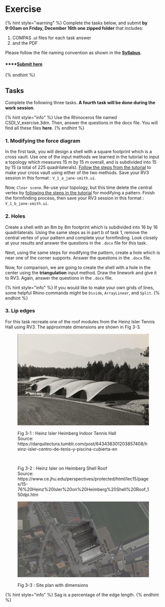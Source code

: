 # Exercise

{% hint style="warning" %}
Complete the tasks below, and submit **by 9:00am on Friday, December 16th one zipped folder** that includes:

1. COMPAS .ui files for each task answer
2. and the PDF

Please follow the file naming convention as shown in the [**Syllabus**](../../syllabus.md#submissions).

#### \*\*\*\*[**Submit here**](https://polybox.ethz.ch/index.php/s/BA60XLsuQJdpWuj)
{% endhint %}

## Tasks

Complete the following three tasks. **A fourth task will be done during the work session**.

{% hint style="info" %}
Use the Rhinoceros file named CSDI\_V\_exercise.3dm. Then, answer the questions in the docx file. You will find all these files **here**.
{% endhint %}

### 1. Modifying the force diagram

In the first task, you will design a shell with a square footprint which is a cross vault. Use one of the input methods we learned in the tutorial to input a topology which measures 15 m by 15 m overall, and is subdivided into 15 by 15 (a total of 225 quadrilaterals). [Follow the steps from the tutorial](\_tutorial-5.md#4-creases) to make your cross vault using either of the two methods. Save your RV3 session in this format : `V_1_a_jane-smith.ui`.

Now, `Clear scene`. Re-use your topology, but this time delete the central vertex by [following the steps in the tutorial](\_tutorial-5.md#6-holes) for modifying a pattern. Finish the formfinding process, then save your RV3 session in this format : `V_1_b_jane-smith.ui`.

### 2. Holes

Create a shell with an 8m by 8m footprint which is subdivided into 16 by 16 quadrilaterals. Using the same steps as in part b of task 1, remove the central vertex of your pattern and complete your formfinding. Look closely at your results and answer the questions in the `.docx` file for this task.

Next, using the same steps for modifying the pattern, create a hole which is near one of the corner supports. Answer the questions in the `.docx` file.

Now, for comparison, we are going to create the shell with a hole in the center using the **triangulation** input method. Draw the linework and give it to RV3. Again, answer the questions in the `.docx` file.

{% hint style="info" %}
If you would like to make your own grids of lines, some helpful Rhino commands might be `Divide`, `ArrayLinear`, and `Split`.
{% endhint %}

### 3. Lip edges

For this task recreate one of the roof modules from the Heinz Isler Tennis Hall using RV3. The approximate dimensions are shown in Fig 3-3.

<figure><img src="../../../.gitbook/assets/rv3_heinzIsler_ref_1.png" alt=""><figcaption><p>Fig 3-1 : Heinz Isler Heimberg Indoor Tennis Hall<br>Source: https://darquitectura.tumblr.com/post/643438301203857408/heinz-isler-centro-de-tenis-y-piscina-cubierta-en</p></figcaption></figure>

<figure><img src="../../../.gitbook/assets/rv3_heinzIsler_ref_2.png" alt=""><figcaption><p>Fig 3-2 : Heinz Isler on Heimberg Shell Roof<br>Source: https://www.ce.jhu.edu/perspectives/protected/html/lec15/pages/15-76%20Heinz%20Isler%20on%20Heimberg%20Shell%20Roof_150dpi.htm</p></figcaption></figure>

<figure><img src="../../../.gitbook/assets/rv3_heinzIsler_ref_sitePlan_annotated-01.png" alt=""><figcaption><p>Fig 3-3 : Site plan with dimensions</p></figcaption></figure>

{% hint style="info" %}
Sag is a percentage of the edge length.
{% endhint %}
